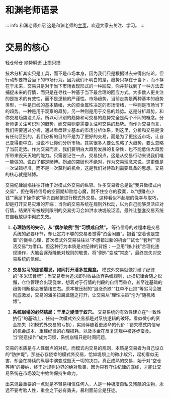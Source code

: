 # 和渊老师语录
::: info 和渊老师介绍
这是和渊老师的[主页](https://space.bilibili.com/380808778)，欢迎大家去关注、学习。
:::
# 交易的核心
轻仓~~倾仓~~
顺势~~瞬逝~~ 
止损~~只损~~

技术分析其实只是工具，而不是市场本身，因为我们只是根据过去来得出结论，但行动却要符合当下的市场行为。因为我们不明白的是，趋势只存在于当下，而不存在于未来，交易只是对于当下市场表现形式的一种回应，你并非找到了一种方法去捕捉未来的行情，而只是在寻找一种基于当下最合理的回应方式。大多数人更关注的是技术的有效性，而不是逻辑的严谨性。市场趋势，当前走势是两种基本的趋势类型，一种是日线的基本情绪，大的资金属性决定的市场情绪，一种则是市场当下的趋势。一种是用于观察的趋势，另一种则是用于交易的趋势。这是分析趋势，和你交易趋势没关系。所以可识别的趋势和可交易的趋势完全是两个不同的概念。分析师更关注可识别的趋势，而交易则更需要关注可交易的趋势。而作为交易而言，我们需要通过分析，通过看盘建立基本的市场分析体系，到这里，分析和交易是没有任何区别的，我们分析的目的不是为了更好的交易，而是为了更接近市场，让自己变得更中立，没说不让你们分析市场。其实很多人要么忽略了大趋势，要么忽略了当前走势。作为交易而言，我们要明白大趋势发展的复杂性，也不能低估大趋势所带来毁天灭地的能力。只需要记住一点，交易拐点，这是从交易行动来说我们唯一能做的。说白了都是赌博。拐点的突破也不绝对，作为交易理念来说，这更像是一次试错标准，而不是一次获利的机会，这是我们对待盈利需要具备的思想。交易的核心就是赌博。

交易纪律崩塌往往开始于对模式外交易的纵容。许多交易者总是说“我只做模式内交易”，但在等待信号的空窗期却败给心魔，耐不住空仓的寂寞，以“想赚点小钱”“满足下操作欲”等为由频繁进行模式外交易。这种看似不起眼的侥幸与取巧，却是打开交易灾难的开端：当你的交易系统在规则外松动，以为自己能够灵活应对行情，结果所有被规则限制的交易劣习会如洪水决堤般泛滥，最终让整套交易系统在自我放纵中彻底失效。
1. **心理防线的失守，从“偶尔破例”到“习惯成自然”。**
等待信号的过程本是交易系统的必要环节，却让定力不够的交易者觉得“资金闲置”。抱着“空着也是空着”的侥幸心理，首次模式外交易往往以“不想错过新的机会”“试仓”“套利”“灵活交易”为借口。但这种行为本质是对纪律的背叛：一旦用“赚小钱”合理化违规操作，大脑会逐渐降低对规则的敬畏，将“例外”变成“常态”，最终丧失对交易系统的信仰。

2. **交易劣习的连锁爆发，如同打开潘多拉魔盒。**
模式外交易就像打破了纪律的“多米诺骨牌”：当交易者为追求即时收益放弃系统规则，止损纪律会随之松懈，仓位管理会出现侥幸，想着对于行情的判段的自信而重仓，甚至连基础的趋势判断都会被情绪左右。原本被压制的“追涨杀跌”“扛单不止损”等劣习会被彻底激发，交易的潘多拉魔盒随之打开，让交易从“理性决策”沦为“随机赌博”。

3. **系统崩塌的必然结局：干里之堤溃于蚁穴。**
交易系统的有效性建立在“一致性执行”的基础上，任何一次模式外交易都是对系统逻辑的破坏。看似微小的资金损失（如模式外交易的亏损），实则伴随着更致命的代价：错失模式内信号的机会成本、重建纪律的心理损耗，以及本金在反复违规中被逐步蚕食。当“随意操作”成为习惯，系统崩塌只是时间问题。

交易的本质是与人性弱点的对抗，而模式内交易的规则，本质是交易者为自己设立的“防护堤”。那些心存侥幸的模式外交易，恰如堤坝上的微小蚁穴，起初看似无害，却会在持续的纵容中演变成毁灭一切的决口。真正成熟的交易，始于对“空仓等待”的接纳，终于对规则边界的绝对敬畏，因为只有守住纪律的底线，才能让交易系统在市场波动中始终保持生命力。

出来混最重要的一点就是不轻易相信任何人，人是一种极度自私又残酷的生物，永远不要考验人性，重金之下必有勇夫，暴利面前全是狂徒。